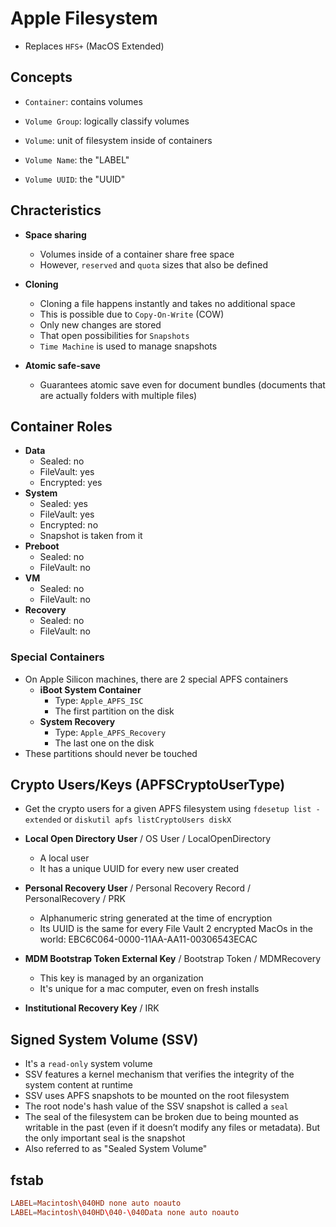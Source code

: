 # Apple Filesystem

- Replaces `HFS+` (MacOS Extended)

## Concepts

- `Container`: contains volumes
- `Volume Group`: logically classify volumes
- `Volume`: unit of filesystem inside of containers

- `Volume Name`: the "LABEL"
- `Volume UUID`: the "UUID"

## Chracteristics

- **Space sharing**

  - Volumes inside of a container share free space
  - However, `reserved` and `quota` sizes that also be defined

- **Cloning**

  - Cloning a file happens instantly and takes no additional space
  - This is possible due to `Copy-On-Write` (COW)
  - Only new changes are stored
  - That open possibilities for `Snapshots`
  - `Time Machine` is used to manage snapshots

- **Atomic safe-save**

  - Guarantees atomic save even for document bundles (documents that are actually folders with multiple files)

## Container Roles

- **Data**
  - Sealed: no
  - FileVault: yes
  - Encrypted: yes
- **System**
  - Sealed: yes
  - FileVault: yes
  - Encrypted: no
  - Snapshot is taken from it
- **Preboot**
  - Sealed: no
  - FileVault: no
- **VM**
  - Sealed: no
  - FileVault: no
- **Recovery**
  - Sealed: no
  - FileVault: no

### Special Containers

- On Apple Silicon machines, there are 2 special APFS containers
  - **iBoot System Container**
    - Type: `Apple_APFS_ISC`
    - The first partition on the disk
  - **System Recovery**
    - Type: `Apple_APFS_Recovery`
    - The last one on the disk
- These partitions should never be touched

## Crypto Users/Keys (APFSCryptoUserType)

- Get the crypto users for a given APFS filesystem using `fdesetup list -extended` or `diskutil apfs listCryptoUsers diskX`

- **Local Open Directory User** / OS User / LocalOpenDirectory
  - A local user
  - It has a unique UUID for every new user created
- **Personal Recovery User** / Personal Recovery Record / PersonalRecovery / PRK
  - Alphanumeric string generated at the time of encryption
  - Its UUID is the same for every File Vault 2 encrypted MacOs in the world: EBC6C064-0000-11AA-AA11-00306543ECAC
- **MDM Bootstrap Token External Key** / Bootstrap Token / MDMRecovery
  - This key is managed by an organization
  - It's unique for a mac computer, even on fresh installs
- **Institutional Recovery Key** / IRK

## Signed System Volume (SSV)

- It's a `read-only` system volume
- SSV features a kernel mechanism that verifies the integrity of the system content at runtime
- SSV uses APFS snapshots to be mounted on the root filesystem
- The root node's hash value of the SSV snapshot is called a `seal`
- The seal of the filesystem can be broken due to being mounted as writable in the past (even if it doesn’t modify any files or metadata). But the only important seal is the snapshot
- Also referred to as "Sealed System Volume"

## fstab

```conf
LABEL=Macintosh\040HD none auto noauto
LABEL=Macintosh\040HD\040-\040Data none auto noauto
```
